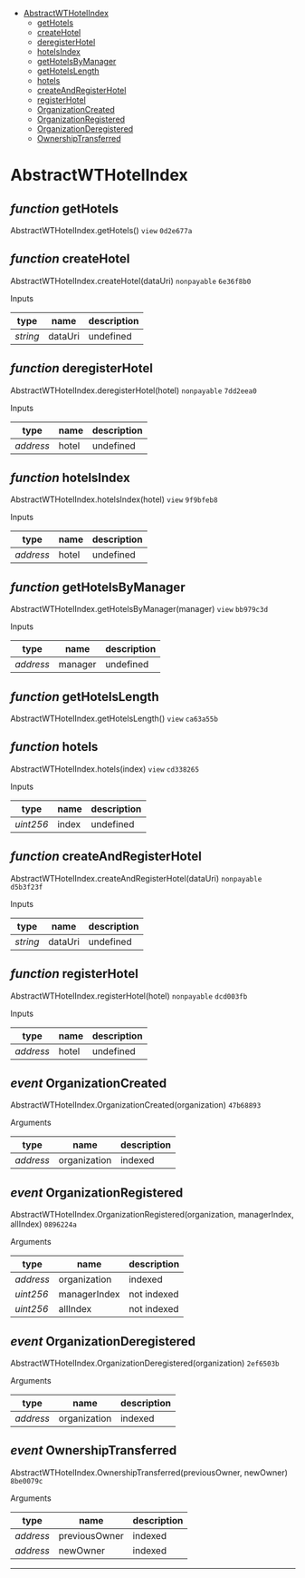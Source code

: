 * [AbstractWTHotelIndex](#abstractwthotelindex)
  * [getHotels](#function-gethotels)
  * [createHotel](#function-createhotel)
  * [deregisterHotel](#function-deregisterhotel)
  * [hotelsIndex](#function-hotelsindex)
  * [getHotelsByManager](#function-gethotelsbymanager)
  * [getHotelsLength](#function-gethotelslength)
  * [hotels](#function-hotels)
  * [createAndRegisterHotel](#function-createandregisterhotel)
  * [registerHotel](#function-registerhotel)
  * [OrganizationCreated](#event-organizationcreated)
  * [OrganizationRegistered](#event-organizationregistered)
  * [OrganizationDeregistered](#event-organizationderegistered)
  * [OwnershipTransferred](#event-ownershiptransferred)

# AbstractWTHotelIndex


## *function* getHotels

AbstractWTHotelIndex.getHotels() `view` `0d2e677a`





## *function* createHotel

AbstractWTHotelIndex.createHotel(dataUri) `nonpayable` `6e36f8b0`


Inputs

| **type** | **name** | **description** |
|-|-|-|
| *string* | dataUri | undefined |


## *function* deregisterHotel

AbstractWTHotelIndex.deregisterHotel(hotel) `nonpayable` `7dd2eea0`


Inputs

| **type** | **name** | **description** |
|-|-|-|
| *address* | hotel | undefined |


## *function* hotelsIndex

AbstractWTHotelIndex.hotelsIndex(hotel) `view` `9f9bfeb8`


Inputs

| **type** | **name** | **description** |
|-|-|-|
| *address* | hotel | undefined |


## *function* getHotelsByManager

AbstractWTHotelIndex.getHotelsByManager(manager) `view` `bb979c3d`


Inputs

| **type** | **name** | **description** |
|-|-|-|
| *address* | manager | undefined |


## *function* getHotelsLength

AbstractWTHotelIndex.getHotelsLength() `view` `ca63a55b`





## *function* hotels

AbstractWTHotelIndex.hotels(index) `view` `cd338265`


Inputs

| **type** | **name** | **description** |
|-|-|-|
| *uint256* | index | undefined |


## *function* createAndRegisterHotel

AbstractWTHotelIndex.createAndRegisterHotel(dataUri) `nonpayable` `d5b3f23f`


Inputs

| **type** | **name** | **description** |
|-|-|-|
| *string* | dataUri | undefined |


## *function* registerHotel

AbstractWTHotelIndex.registerHotel(hotel) `nonpayable` `dcd003fb`


Inputs

| **type** | **name** | **description** |
|-|-|-|
| *address* | hotel | undefined |

## *event* OrganizationCreated

AbstractWTHotelIndex.OrganizationCreated(organization) `47b68893`

Arguments

| **type** | **name** | **description** |
|-|-|-|
| *address* | organization | indexed |

## *event* OrganizationRegistered

AbstractWTHotelIndex.OrganizationRegistered(organization, managerIndex, allIndex) `0896224a`

Arguments

| **type** | **name** | **description** |
|-|-|-|
| *address* | organization | indexed |
| *uint256* | managerIndex | not indexed |
| *uint256* | allIndex | not indexed |

## *event* OrganizationDeregistered

AbstractWTHotelIndex.OrganizationDeregistered(organization) `2ef6503b`

Arguments

| **type** | **name** | **description** |
|-|-|-|
| *address* | organization | indexed |

## *event* OwnershipTransferred

AbstractWTHotelIndex.OwnershipTransferred(previousOwner, newOwner) `8be0079c`

Arguments

| **type** | **name** | **description** |
|-|-|-|
| *address* | previousOwner | indexed |
| *address* | newOwner | indexed |


---